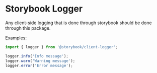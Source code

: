 # Storybook Logger

Any client-side logging that is done through storybook should be done through this package.

Examples:

```js
import { logger } from '@storybook/client-logger';

logger.info('Info message');
logger.warn('Warning message');
logger.error('Error message');
```
